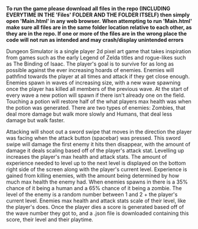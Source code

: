 **To run the game please download all files in the repo (INCLUDING EVERYTIME IN THE 'Files' FOLDER AND THE FOLDER ITSELF) then simply open 'Main.html' in any web browser.**
**When attempting to run 'Main.html' make sure all files are in the same folder location relative to each other, as they are in the repo. If one or more of the files are in the wrong place the code will not run as intended and may crash/display unintended errors**

Dungeon Simulator is a single player 2d pixel art game that takes inspiration from games such as the early Legend of Zelda titles and rogue-likes such as The Binding of Isaac.
The player's goal is to survive for as long as possible against the ever increasing hoards of enemies. Enemies will pathfind towards the player at all times and attack if they get close enough.
Enemies spawn in waves of increasing size, with a new wave spawning once the player has killed all members of the previous wave. At the start of every wave a new potion will spawn if there
isn't already one on the field. Touching a potion will restore half of the what players max health was when the potion was generated. There are two types of enemies:
Zombies, that deal more damage but walk more slowly and Humans, that deal less damage but walk faster.

Attacking will shoot out a sword swipe that moves in the direction the player was facing when the attack button (spacebar) was pressed. This sword swipe will damage the first enemy it hits
then disappear, with the amount of damage it deals scaling based off of the player's attack stat. Levelling up increases the player's max health and attack stats. The amount of experience needed to
level up to the next level is displayed on the bottom right side of the screen along with the player's current level. Experience is gained from killing enemies, with the amount being determined
by how much max health the enemy had. When enemies spawns in there is a 35% chance of it being a human and a 65% chance of it being a zombie. The level of the enemy is a random number
between 1 and 2 + the player's current level. Enemies max health and attack stats scale of their level, like the player's does. Once the player dies a score is generated based off of the wave
number they got to, and a .json file is downloaded containing this score, their level and their playtime.
